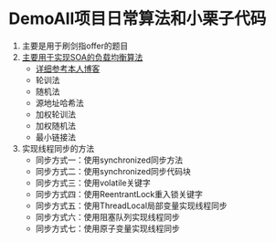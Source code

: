 # DemoAll项目日常算法和小栗子代码

1. 主要是用于刷剑指offer的题目
2. [主要用于实现SOA的负载均衡算法](https://codeprh.github.io/2018/11/07/%E5%A4%A7%E5%9E%8B%E5%88%86%E5%B8%83%E5%BC%8F%E7%BD%91%E7%AB%99%E6%9E%B6%E6%9E%84%E8%AE%BE%E8%AE%A1%E4%B8%8E%E5%AE%9E%E8%B7%B5/)
   - [详细参考本人博客](https://codeprh.github.io/2018/11/07/%E5%A4%A7%E5%9E%8B%E5%88%86%E5%B8%83%E5%BC%8F%E7%BD%91%E7%AB%99%E6%9E%B6%E6%9E%84%E8%AE%BE%E8%AE%A1%E4%B8%8E%E5%AE%9E%E8%B7%B5/)
   - 轮训法
   - 随机法
   - 源地址哈希法
   - 加权轮训法
   - 加权随机法
   - 最小链接法
3. 实现线程同步的方法
   - 同步方式一：使用synchronized同步方法
   - 同步方式二：使用synchronized同步代码块
   - 同步方式三：使用volatile关键字
   - 同步方式四：使用ReentrantLock重入锁关键字
   - 同步方式五：使用ThreadLocal局部变量实现线程同步
   - 同步方式六：使用阻塞队列实现线程同步
   - 同步方式七：使用原子变量实现线程同步